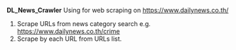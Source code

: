 <b>DL_News_Crawler</b>
Using for web scraping on https://www.dailynews.co.th/

1. Scrape URLs from news category search e.g. https://www.dailynews.co.th/crime
2. Scrape by each URL from URLs list.

